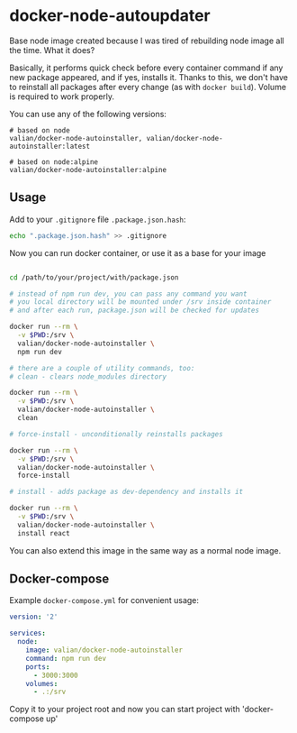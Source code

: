 # docker-node-autoupdater

Base node image created because I was tired of rebuilding node image all the time. What it does? 

Basically, it performs quick check before every container command if any new package appeared, and if yes, installs it. Thanks to this, we don't have to reinstall all packages after every change (as with `docker build`). Volume is required to work properly.

You can use any of the following versions:
    
    # based on node
    valian/docker-node-autoinstaller, valian/docker-node-autoinstaller:latest
    
    # based on node:alpine
    valian/docker-node-autoinstaller:alpine


## Usage

Add to your `.gitignore` file `.package.json.hash`:

```bash
echo ".package.json.hash" >> .gitignore
```   


Now you can run docker container, or use it as a base for your image

```bash

cd /path/to/your/project/with/package.json

# instead of npm run dev, you can pass any command you want
# you local directory will be mounted under /srv inside container
# and after each run, package.json will be checked for updates

docker run --rm \
  -v $PWD:/srv \
  valian/docker-node-autoinstaller \
  npm run dev

# there are a couple of utility commands, too:
# clean - clears node_modules directory

docker run --rm \
  -v $PWD:/srv \
  valian/docker-node-autoinstaller \
  clean

# force-install - unconditionally reinstalls packages

docker run --rm \
  -v $PWD:/srv \
  valian/docker-node-autoinstaller \
  force-install

# install - adds package as dev-dependency and installs it

docker run --rm \
  -v $PWD:/srv \
  valian/docker-node-autoinstaller \
  install react
```

You can also extend this image in the same way as a normal node image.

## Docker-compose

Example `docker-compose.yml` for convenient usage:

```yaml
version: '2'

services:
  node:
    image: valian/docker-node-autoinstaller
    command: npm run dev
    ports:
      - 3000:3000
    volumes:
      - .:/srv

```

Copy it to your project root and now you can start project with 'docker-compose up'
